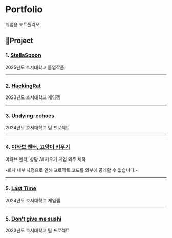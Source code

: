 # Portfolio
취업용 포트폴리오

## 📌Project
### 1. [StellaSpoon](https://github.com/danielhjpark/StellaSpoon)
2025년도 호서대학교 졸업작품

---
### 2. [HackingRat](https://github.com/DevWintery/HackingRat)
2023년도 호서대학교 게임잼

---
### 3. [Undying-echoes](https://github.com/danielhjpark/Undying-echoes)
2024년도 호서대학교 팀 프로젝트

---
### 4. [야타브 엔터, 고양이 키우기](https://github.com/dovewith999/Project_Y)
야타브 엔터, 상담 AI 키우기 게임 외주 제작

-회사 내부 사정으로 인해 프로젝트 코드를 외부에 공개할 수 없습니다.-

---
### 5. [Last Time](https://github.com/danielhjpark/24-2GameJam)
2024년도 호서대학교 게임잼

---
### 5. [Don't give me sushi](https://github.com/n55b/Sushi_Take)
2023년도 호서대학교 팀 프로젝트
